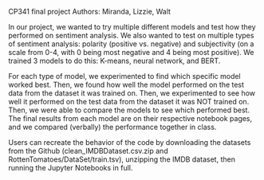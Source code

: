 CP341 final project
Authors: Miranda, Lizzie, Walt

In our project, we wanted to try multiple different models and test how they performed on sentiment analysis. We also wanted to test on multiple types of sentiment analysis: polarity (positive vs. negative) and subjectivity (on a scale from 0-4, with 0 being most negative and 4 being most positive). We trained 3 models to do this: K-means, neural network, and BERT. 

For each type of model, we experimented to find which specific model worked best. Then, we found how well the model performed on the test data from the dataset it was trained on. Then, we experimented to see how well it performed on the test data from the dataset it was NOT trained on. Then, we were able to compare the models to see which performed best. The final results from each model are on their respective notebook pages, and we compared (verbally) the performance together in class.

Users can recreate the behavior of the code by downloading the datasets from the Github (clean_IMDBDataset.csv.zip and RottenTomatoes/DataSet/train.tsv), unzipping the IMDB dataset, then running the Jupyter Notebooks in full. 

